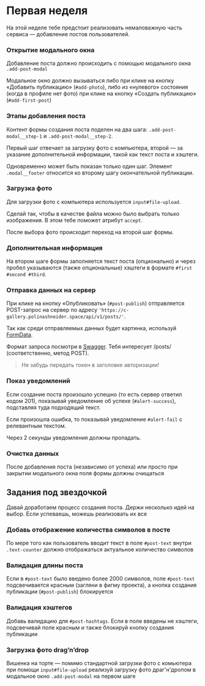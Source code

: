 # Первая неделя

На этой неделе тебе предстоит реализовать немаловажную часть сервиса — добавление постов пользователей.

### Открытие модального окна

Добавление поста должно происходить с помощью модального окна `.add-post-modal`

Модальное окно должно вызываться либо при клике на кнопку «Добавить публикацию» (`#add-photo`), либо из «нулевого» состояния (когда в профиле нет фото) при клике на кнопку «Создать публикацию» (`#add-first-post`)

### Этапы добавления поста

Контент формы создания поста поделен на два шага: `.add-post-modal__step-1` и `.add-post-modal__step-2`.

Первый шаг отвечает за загрузку фото с компьютера, второй — за указание дополнительной информации, такой как текст поста и хэштеги.

Одновременно может быть показан только один шаг. Элемент `.modal__footer` относится ко второму шагу окончательной публикации.

### Загрузка фото

Для загрузки фото с компьютера используется `input#file-upload`.

Сделай так, чтобы в качестве файла можно было выбрать только изображения. В этом тебе поможет атрибут `accept`.

После выбора фото происходит переход на второй шаг формы.

### Дополнительная информация

На втором шаге формы заполняется текст поста (опционально) и через пробел указываются (также опциональные) хэштеги в формате `#first #second #third`.

### Отправка данных на сервер

При клике на кнопку «Опубликовать» (`#post-publish`) отправляется POST-запрос на сервер по адресу `'https://c-gallery.polinashneider.space/api/v1/posts/'`.

Так как среди отправляемых данных будет картинка, используй [FormData](https://developer.mozilla.org/en-US/docs/Web/API/FormData).

Формат запроса посмотри в [Swagger](https://c-gallery.polinashneider.space/swagger/). Тебя интересует /posts/ (соответственно, метод POST).

> Не забудь передать токен в заголовке авторизации!

### Показ уведомлений

Если создание поста произошло успешно (то есть сервер ответил кодом 201), показывай уведомление об успехе (`#alert-success`), подставляя туда подходящий текст.

Если произошла ошибка, то показывай уведомление `#alert-fail` с релевантным текстом.

Через 2 секунды уведомления должны пропадать.

### Очистка данных

После добавления поста (независимо от успеха) или просто при закрытии модального окна поля формы должны очищаться

## Задания под звездочкой

Давай доработаем процесс создания поста. Держи несколько идей на выбор. Если успеваешь, можешь реализовать их все

### Добавь отображение количества символов в посте

По мере того как пользователь вводит текст в поле `#post-text` внутри `.text-counter` должно отображаться актуальное количество символов

### Валидация длины поста

Если в `#post-text` было введено более 2000 символов, поле `#post-text` подсвечивается красным (загляни в фигму проекта), а кнопка создания публикации (`#post-publish`) блокируется

### Валидация хэштегов

Добавь валидацию для `#post-hashtags`. Если в поле введены не хэштеги, подсвечивай поле красным и также блокируй кнопку создания публикации

### Загрузка фото drag’n’drop

Вишенка на торте — помимо стандартной загрузки фото с комьютера при помощи `input#file-upload` реализуй загрузку фото драг'н'дропом в модальное окно `.add-post-modal` на первом шаге
